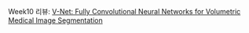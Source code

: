 Week10 리뷰: [V-Net: Fully Convolutional Neural Networks for Volumetric Medical Image Segmentation](https://victorious-barber-2e9.notion.site/V-Net-Fully-Convolutional-Neural-Networks-for-Volumetric-Medical-Image-Segmentation-13822042ea1c807fa80fcf3abaaef878?pvs=4)